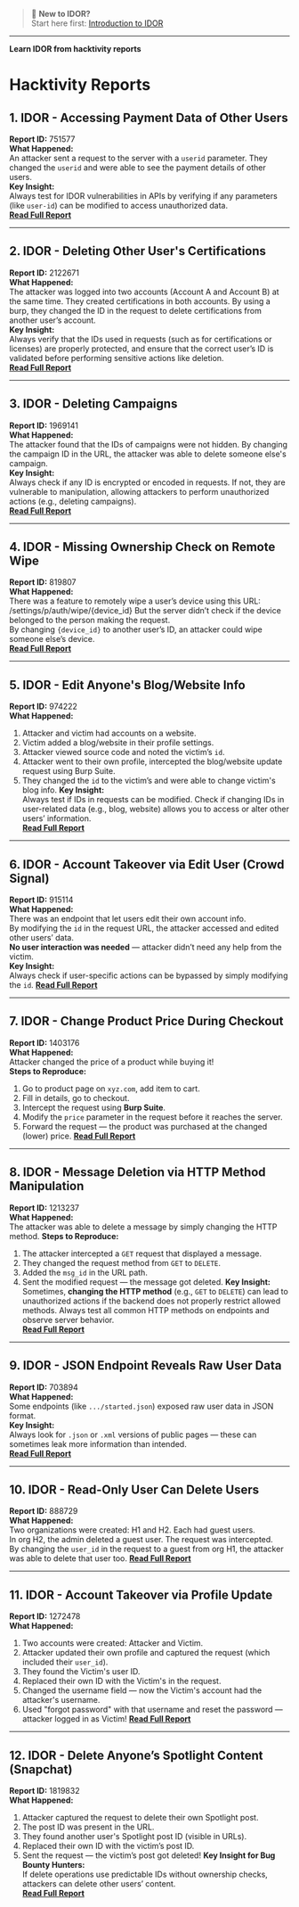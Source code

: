 > 🔰 **New to IDOR?**  
> Start here first: [Introduction to IDOR](https://github.com/jannuatharva07/IDOR/blob/main/idor.md)    
---

**Learn IDOR from hacktivity reports**

# Hacktivity Reports

## 1. **IDOR - Accessing Payment Data of Other Users**
**Report ID:** 751577  
**What Happened:**  
An attacker sent a request to the server with a `userid` parameter. They changed the `userid` and were able to see the payment details of other users.  
**Key Insight:**  
Always test for IDOR vulnerabilities in APIs by verifying if any parameters (like `user-id`) can be modified to access unauthorized data.  
**[Read Full Report](https://hackerone.com/reports/751577)**

---

## 2. **IDOR - Deleting Other User's Certifications**
**Report ID:** 2122671  
**What Happened:**  
The attacker was logged into two accounts (Account A and Account B) at the same time. They created certifications in both accounts. By using a burp, they changed the ID in the request to delete certifications from another user’s account.  
**Key Insight:**  
Always verify that the IDs used in requests (such as for certifications or licenses) are properly protected, and ensure that the correct user’s ID is validated before performing sensitive actions like deletion.  
**[Read Full Report](https://hackerone.com/reports/2122671)**

---

## 3. **IDOR - Deleting Campaigns**
**Report ID:** 1969141  
**What Happened:**  
The attacker found that the IDs of campaigns were not hidden. By changing the campaign ID in the URL, the attacker was able to delete someone else's campaign.  
**Key Insight:**  
Always check if any ID is encrypted or encoded in requests. If not, they are vulnerable to manipulation, allowing attackers to perform unauthorized actions (e.g., deleting campaigns).   
**[Read Full Report](https://hackerone.com/reports/1969141)**

---

## 4. **IDOR - Missing Ownership Check on Remote Wipe**
**Report ID:** 819807  
**What Happened:**  
There was a feature to remotely wipe a user’s device using this URL:
/settings/p/auth/wipe/{device_id}
But the server didn’t check if the device belonged to the person making the request.  
By changing `{device_id}` to another user’s ID, an attacker could wipe someone else’s device.  
**[Read Full Report](https://hackerone.com/reports/819807)**

---

## 5. **IDOR - Edit Anyone's Blog/Website Info**
**Report ID:** 974222  
**What Happened:**  
1. Attacker and victim had accounts on a website.  
2. Victim added a blog/website in their profile settings.  
3. Attacker viewed source code and noted the victim’s `id`.  
4. Attacker went to their own profile, intercepted the blog/website update request using Burp Suite.  
5. They changed the `id` to the victim’s and were able to change victim's blog info.
**Key Insight:**  
Always test if IDs in requests can be modified. Check if changing IDs in user-related data (e.g., blog, website) allows you to access or alter other users’ information.  
**[Read Full Report](https://hackerone.com/reports/974222)**

---

## 6. **IDOR - Account Takeover via Edit User (Crowd Signal)**
**Report ID:** 915114  
**What Happened:**  
There was an endpoint that let users edit their own account info.  
By modifying the `id` in the request URL, the attacker accessed and edited other users’ data.  
**No user interaction was needed** — attacker didn’t need any help from the victim.  
**Key Insight:**  
Always check if user-specific actions can be bypassed by simply modifying the `id`.
**[Read Full Report](https://hackerone.com/reports/915114)**

---

## 7. **IDOR - Change Product Price During Checkout**
**Report ID:** 1403176  
**What Happened:**  
Attacker changed the price of a product while buying it!  
**Steps to Reproduce:**
1. Go to product page on `xyz.com`, add item to cart.
2. Fill in details, go to checkout.
3. Intercept the request using **Burp Suite**.
4. Modify the `price` parameter in the request before it reaches the server.
5. Forward the request — the product was purchased at the changed (lower) price.
**[Read Full Report](https://hackerone.com/reports/1403176)**

---

## 8. **IDOR - Message Deletion via HTTP Method Manipulation**
**Report ID:** 1213237  
**What Happened:**  
The attacker was able to delete a message by simply changing the HTTP method.
**Steps to Reproduce:**
1. The attacker intercepted a `GET` request that displayed a message.
2. They changed the request method from `GET` to `DELETE`.
3. Added the `msg_id` in the URL path.
4. Sent the modified request — the message got deleted.
**Key Insight:**  
Sometimes, **changing the HTTP method** (e.g., `GET` to `DELETE`) can lead to unauthorized actions if the backend does not properly restrict allowed methods. Always test all common HTTP methods on endpoints and observe server behavior.  
**[Read Full Report](https://hackerone.com/reports/1213237)**

---

## 9. **IDOR - JSON Endpoint Reveals Raw User Data**
**Report ID:** 703894  
**What Happened:**  
Some endpoints (like `.../started.json`) exposed raw user data in JSON format.  
**Key Insight:**  
Always look for `.json` or `.xml` versions of public pages — these can sometimes leak more information than intended.    
**[Read Full Report](https://hackerone.com/reports/703894)**

---

## 10. **IDOR - Read-Only User Can Delete Users**
**Report ID:** 888729  
**What Happened:**  
Two organizations were created: H1 and H2. Each had guest users.  
In org H2, the admin deleted a guest user. The request was intercepted.  
By changing the `user_id` in the request to a guest from org H1, the attacker was able to delete that user too.
**[Read Full Report](https://hackerone.com/reports/888729)**

---

## 11. **IDOR - Account Takeover via Profile Update**
**Report ID:** 1272478  
**What Happened:**  
1. Two accounts were created: Attacker and Victim.  
2. Attacker updated their own profile and captured the request (which included their `user_id`).  
3. They found the Victim's user ID.  
4. Replaced their own ID with the Victim's in the request.  
5. Changed the username field — now the Victim's account had the attacker's username.  
6. Used "forgot password" with that username and reset the password — attacker logged in as Victim! 
**[Read Full Report](https://hackerone.com/reports/1272478)**

---
## 12. **IDOR - Delete Anyone’s Spotlight Content (Snapchat)**
**Report ID:** 1819832  
**What Happened:**  
1. Attacker captured the request to delete their own Spotlight post.  
2. The post ID was present in the URL.  
3. They found another user's Spotlight post ID (visible in URLs).  
4. Replaced their own ID with the victim’s post ID.  
5. Sent the request — the victim’s post got deleted!
**Key Insight for Bug Bounty Hunters:**  
If delete operations use predictable IDs without ownership checks, attackers can delete other users’ content.  
**[Read Full Report](https://hackerone.com/reports/1819832)**
